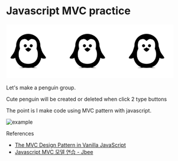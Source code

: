 # Javascript MVC practice

![penguin-intro](./assets/penguin-intro.png)

Let's make a penguin group.

Cute penguin will be created or deleted when click 2 type buttons

The point is I make code using MVC pattern with javascript.

![example](./assets/example.gif)

References
- [The MVC Design Pattern in Vanilla JavaScript](https://www.sitepoint.com/mvc-design-pattern-javascript/)
- [Javascript MVC 모델 연습 - Jbee](https://asfirstalways.tistory.com/231)
